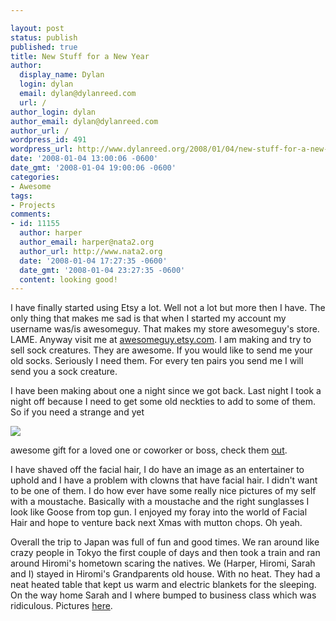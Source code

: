 ```yaml
---

layout: post
status: publish
published: true
title: New Stuff for a New Year
author:
  display_name: Dylan
  login: dylan
  email: dylan@dylanreed.com
  url: /
author_login: dylan
author_email: dylan@dylanreed.com
author_url: /
wordpress_id: 491
wordpress_url: http://www.dylanreed.org/2008/01/04/new-stuff-for-a-new-year/
date: '2008-01-04 13:00:06 -0600'
date_gmt: '2008-01-04 19:00:06 -0600'
categories:
- Awesome
tags:
- Projects
comments:
- id: 11155
  author: harper
  author_email: harper@nata2.org
  author_url: http://www.nata2.org
  date: '2008-01-04 17:27:35 -0600'
  date_gmt: '2008-01-04 23:27:35 -0600'
  content: looking good!
---
```


I have finally started using Etsy a lot. Well not a lot but more then I have. The only thing that makes me sad is that when I started my account my username was/is awesomeguy. That makes my store awesomeguy's store. LAME. Anyway visit me at [awesomeguy.etsy.com][1]. I am making and try to sell sock creatures. They are awesome. If you would like to send me your old socks. Seriously I need them. For every ten pairs you send me I will send you a sock creature.

   [1]: http://awesomeguy.etsy.com

I have been making about one a night since we got back. Last night I took a night off because I need to get some old neckties to add to some of them. So if you need a strange and yet

![][2]

   [2]: http://farm3.static.flickr.com/2096/2149749285_dcf23611aa.jpg?v=0

awesome gift for a loved one or coworker or boss, check them [out][3].

   [3]: http://awesomeguy.etsy.com

I have shaved off the facial hair, I do have an image as an entertainer to uphold and I have a problem with clowns that have facial hair. I didn't want to be one of them. I do how ever have some really nice pictures of my self with a moustache. Basically with a moustache and the right sunglasses I look like Goose from top gun. I enjoyed my foray into the world of Facial Hair and hope to venture back next Xmas with mutton chops. Oh yeah.

Overall the trip to Japan was full of fun and good times. We ran around like crazy people in Tokyo the first couple of days and then took a train and ran around Hiromi's hometown scaring the natives. We (Harper, Hiromi, Sarah and I) stayed in Hiromi's Grandparents old house. With no heat. They had a neat heated table that kept us warm and electric blankets for the sleeping. On the way home Sarah and I where bumped to business class which was ridiculous. Pictures [here][4].

   [4]: http://www.flickr.com/photos/tags/xmas2007japanreed/

